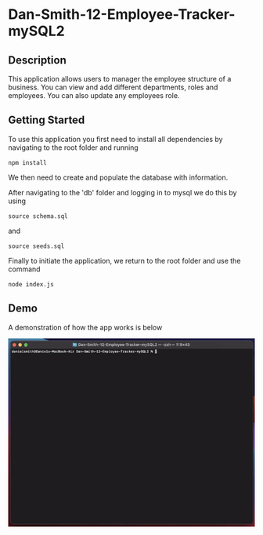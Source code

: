 # Dan-Smith-12-Employee-Tracker-mySQL2

**Description**
---

This application allows users to manager the employee structure of a business.
You can view and add different departments, roles and employees. You can also update any employees role.

**Getting Started**
---
To use this application you first need to install all dependencies by navigating to the root folder and running

```
npm install
```

We then need to create and populate the database with information.

After navigating to the 'db' folder and logging in to mysql we do this by using

```
source schema.sql
```

and

```
source seeds.sql
```

Finally to initiate the application, we return to the root folder and use the command

```
node index.js
```


**Demo**
---

A demonstration of how the app works is below

![Demo](./assets/demo.gif)
